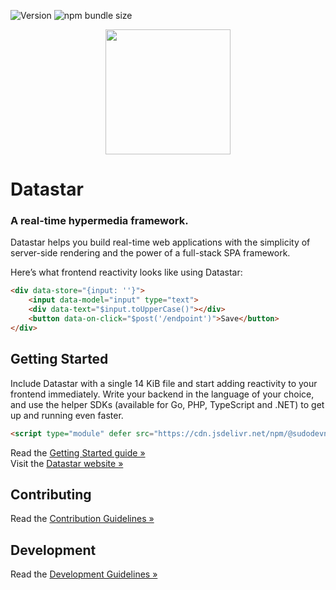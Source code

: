 ![Version](https://img.shields.io/npm/v/@sudodevnull/datastar)
![npm bundle size](https://img.shields.io/bundlephobia/minzip/%40sudodevnull%2Fdatastar)

<p align="center"><img width="200" src="https://media.githubusercontent.com/media/starfederation/datastar/refs/heads/main/code/go/site/static/images/rocket.gif"></p>

# Datastar

### A real-time hypermedia framework.

Datastar helps you build real-time web applications with the simplicity of server-side rendering and the power of a full-stack SPA framework.

Here’s what frontend reactivity looks like using Datastar:

```html
<div data-store="{input: ''}">
    <input data-model="input" type="text">
    <div data-text="$input.toUpperCase()"></div>
    <button data-on-click="$post('/endpoint')">Save</button>
</div> 
```

## Getting Started

Include Datastar with a single 14 KiB file and start adding reactivity to your frontend immediately. Write your backend in the language of your choice, and use the helper SDKs (available for Go, PHP, TypeScript and .NET) to get up and running even faster.

```html
<script type="module" defer src="https://cdn.jsdelivr.net/npm/@sudodevnull/datastar"></script>
```

Read the [Getting Started guide »](https://data-star.dev/guide/getting_started)  
Visit the [Datastar website »](https://data-star.dev/)

## Contributing

Read the [Contribution Guidelines »](CONTRIBUTING.md)

## Development

Read the [Development Guidelines »](DEVELOPMENT.md)

